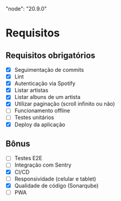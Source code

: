 "node": "20.9.0"

# Requisitos

## Requisitos obrigatórios

- [x] Seguimentação de commits
- [x] Lint
- [X] Autenticação via Spotify
- [X] Listar artistas
- [X] Listar albuns de um artista
- [X] Utilizar paginação (scroll infinito ou não)
- [ ] Funcionamento offline
- [ ] Testes unitários
- [X] Deploy da aplicação

## Bônus

- [ ] Testes E2E
- [ ] Integração com Sentry
- [x] CI/CD
- [ ] Responsividade (celular e tablet)
- [x] Qualidade de código (Sonarqube)
- [ ] PWA

